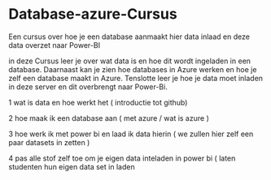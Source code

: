 # Database-azure-Cursus
Een cursus over hoe je een database aanmaakt hier data inlaad en deze data overzet naar Power-BI

in deze Cursus leer je over wat data is en hoe dit wordt ingeladen in een database. Daarnaast kan je zien hoe databases in Azure werken en hoe je zelf een database maakt in Azure. Tenslotte leer je hoe je data moet inladen in deze server en dit overbrengt naar Power-Bi.


1 wat is data en hoe werkt het ( introductie tot github) 

2 hoe maak ik een database aan ( met azure / wat is azure )

3 hoe werk ik met power bi en laad ik data hierin ( we zullen hier zelf een paar datasets in zetten )

4 pas alle stof zelf toe om je eigen data inteladen in power bi ( laten studenten hun eigen data set in laden
